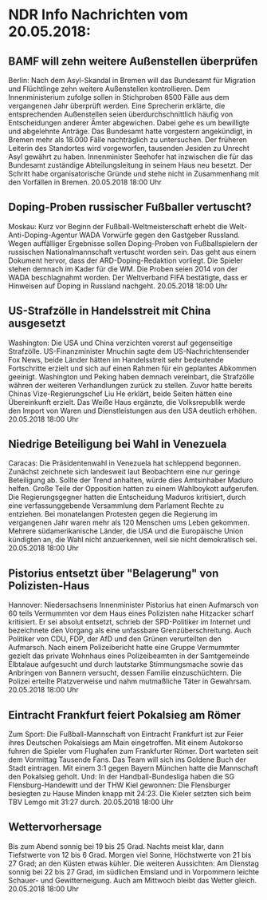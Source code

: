 # NDR Info Nachrichten vom 20.05.2018:


## BAMF will zehn weitere Außenstellen überprüfen
Berlin: Nach dem Asyl-Skandal in Bremen will das Bundesamt für Migration und Flüchtlinge zehn weitere Außenstellen kontrollieren. Dem Innenministerium zufolge sollen in Stichproben 8500 Fälle aus dem vergangenen Jahr überprüft werden. Eine Sprecherin erklärte, die entsprechenden Außenstellen seien überdurchschnittlich häufig von Entscheidungen anderer Ämter abgewichen. Dabei gehe es um bewilligte und abgelehnte Anträge. Das Bundesamt hatte vorgestern angekündigt, in Bremen mehr als 18.000 Fälle nachträglich zu untersuchen. Der früheren Leiterin des Standortes wird vorgeworfen, tausenden Jesiden zu Unrecht Asyl gewährt zu haben. Innenminister Seehofer hat inzwischen die für das Bundesamt zuständige Abteilungsleitung in seinem Haus neu besetzt. Der Schritt habe organisatorische Gründe und stehe nicht in Zusammenhang mit den Vorfällen in Bremen. 20.05.2018 18:00 Uhr 

## Doping-Proben russischer Fußballer vertuscht?
Moskau: Kurz vor Beginn der Fußball-Weltmeisterschaft erhebt die Welt-Anti-Doping-Agentur WADA Vorwürfe gegen den Gastgeber Russland. Wegen auffälliger Ergebnisse sollen Doping-Proben von Fußballspielern der russischen Nationalmannschaft vertuscht worden sein. Das geht aus einem Dokument hervor, dass der ARD-Doping-Redaktion vorliegt. Die Spieler stehen demnach im Kader für die WM. Die Proben seien 2014 von der WADA beschlagnahmt worden. Der Weltverband FIFA bestätigte, dass er Hinweisen auf Doping in Russland nachgeht. 20.05.2018 18:00 Uhr 

## US-Strafzölle in Handelsstreit mit China ausgesetzt
Washington: Die USA und China verzichten vorerst auf gegenseitige Strafzölle. US-Finanzminister Mnuchin sagte dem US-Nachrichtensender Fox News, beide Länder hätten im Handelsstreit sehr bedeutende Fortschritte erzielt und sich auf einen Rahmen für ein geplantes Abkommen geeinigt. Washington und Peking haben demnach vereinbart, die Strafzölle währen der weiteren Verhandlungen zurück zu stellen. Zuvor hatte bereits Chinas Vize-Regierungschef Liu He erklärt, beide Seiten hätten eine Übereinkunft erzielt. Das Weiße Haus ergänzte, die Volksrepublik werde den Import von Waren und Dienstleistungen aus den USA deutlich erhöhen. 20.05.2018 18:00 Uhr 

## Niedrige Beteiligung bei Wahl in Venezuela
Caracas: Die Präsidentenwahl in Venezuela hat schleppend begonnen. Zunächst zeichnete sich landesweit laut Beobachtern eine nur geringe Beteiligung ab. Sollte der Trend anhalten, würde dies Amtsinhaber Maduro helfen. Große Teile der Opposition hatten zu einem Wahlboykott aufgerufen. Die Regierungsgegner hatten die Entscheidung Maduros kritisiert, durch eine verfassunggebende Versammlung dem Parlament Rechte zu entziehen. Bei monatelangen Protesten gegen die Regierung im vergangenen Jahr waren mehr als 120 Menschen ums Leben gekommen. Mehrere südamerikanische Länder, die USA und die Europäische Union kündigten an, die Wahl nicht anzuerkennen, weil sie nicht demokratisch sei. 20.05.2018 18:00 Uhr 

## Pistorius entsetzt über "Belagerung" von Polizisten-Haus
Hannover:					Niedersachsens Innenminister Pistorius hat einen Aufmarsch von 60 teils Vermummten vor dem Haus eines Polizisten nahe Hitzacker scharf kritisiert. Er sei absolut entsetzt, schrieb der SPD-Politiker im Internet und bezeichnete den Vorgang als eine unfassbare Grenzüberschreitung. Auch Politiker von CDU, FDP, der AfD und den Grünen verurteilten den Aufmarsch. Nach einem Polizeibericht hatte eine Gruppe Vermummter gezielt das private Wohnhaus eines Polizeibeamten in der Samtgemeinde Elbtalaue aufgesucht und durch lautstarke Stimmungsmache sowie das Anbringen von Bannern versucht, dessen Familie einzuschüchtern. Die Polizei erteilte Platzverweise und nahm mutmaßliche Täter in Gewahrsam. 20.05.2018 18:00 Uhr 

## Eintracht Frankfurt feiert Pokalsieg am Römer
Zum Sport: Die Fußball-Mannschaft von Eintracht Frankfurt ist zur Feier ihres Deutschen Pokalsiegs am Main eingetroffen. Mit einem Autokorso fuhren die Spieler vom Flughafen zum Frankfurter Römer. Dort warteten seit dem Vormittag Tausende Fans. Das Team will sich ins Goldene Buch der Stadt eintragen. Mit einem 3:1 gegen Bayern München hatte die Mannschaft den Pokalsieg geholt. Und: In der Handball-Bundesliga haben die SG Flensburg-Handewitt und der THW Kiel gewonnen: Die Flensburger besiegten zu Hause Minden knapp mit 24:23. Die Kieler setzten sich beim TBV Lemgo mit 31:27 durch. 20.05.2018 18:00 Uhr 

## Wettervorhersage
Bis zum Abend sonnig bei 19 bis 25 Grad. Nachts meist klar, dann Tiefstwerte von 12 bis 6 Grad. Morgen viel Sonne, Höchstwerte von 21 bis 27 Grad; an den Küsten etwas kühler. Die weiteren Aussichten: Am Dienstag sonnig bei 22 bis 27 Grad, im südlichen Emsland und in Vorpommern leichte Schauer- und Gewitterneigung. Auch am Mittwoch bleibt das Wetter gleich. 20.05.2018 18:00 Uhr 
